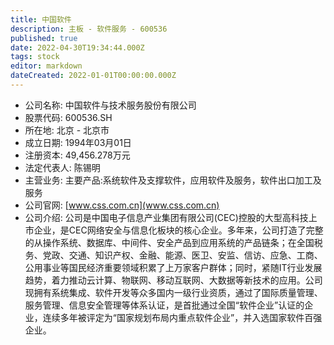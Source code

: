 ```yaml
---
title: 中国软件
description: 主板 - 软件服务 - 600536
published: true
date: 2022-04-30T19:34:44.000Z
tags: stock
editor: markdown
dateCreated: 2022-01-01T00:00:00.000Z
---
```


- 公司名称: 中国软件与技术服务股份有限公司
- 股票代码: 600536.SH
- 所在地: 北京 - 北京市
- 成立日期: 1994年03月01日
- 注册资本: 49,456.278万元
- 法定代表人: 陈锡明
- 主营业务: 主要产品:系统软件及支撑软件，应用软件及服务，软件出口加工及服务
- 公司官网: [www.css.com.cn](www.css.com.cn)
- 公司介绍: 公司是中国电子信息产业集团有限公司(CEC)控股的大型高科技上市企业，是CEC网络安全与信息化板块的核心企业。多年来，公司打造了完整的从操作系统、数据库、中间件、安全产品到应用系统的产品链条；在全国税务、党政、交通、知识产权、金融、能源、医卫、安监、信访、应急、工商、公用事业等国民经济重要领域积累了上万家客户群体；同时，紧随IT行业发展趋势，着力推动云计算、物联网、移动互联网、大数据等新技术的应用。公司现拥有系统集成、软件开发等众多国内一级行业资质，通过了国际质量管理、服务管理、信息安全管理等体系认证，是首批通过全国“软件企业”认证的企业，连续多年被评定为“国家规划布局内重点软件企业”，并入选国家软件百强企业。


